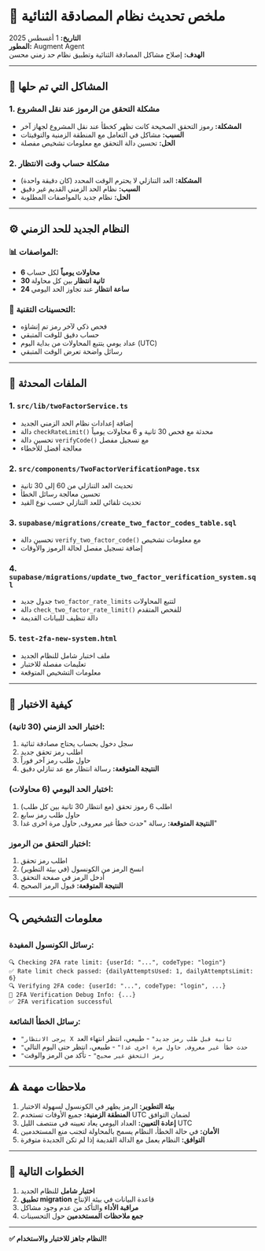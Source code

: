 # 🔐 ملخص تحديث نظام المصادقة الثنائية

**التاريخ:** 1 أغسطس 2025  
**المطور:** Augment Agent  
**الهدف:** إصلاح مشاكل المصادقة الثنائية وتطبيق نظام حد زمني محسن

---

## 🎯 المشاكل التي تم حلها

### 1. مشكلة التحقق من الرموز عند نقل المشروع
- **المشكلة:** رموز التحقق الصحيحة كانت تظهر كخطأ عند نقل المشروع لجهاز آخر
- **السبب:** مشاكل في التعامل مع المنطقة الزمنية والتوقيتات
- **الحل:** تحسين دالة التحقق مع معلومات تشخيص مفصلة

### 2. مشكلة حساب وقت الانتظار
- **المشكلة:** العد التنازلي لا يحترم الوقت المحدد (كان دقيقة واحدة)
- **السبب:** نظام الحد الزمني القديم غير دقيق
- **الحل:** نظام جديد بالمواصفات المطلوبة

---

## ⚙️ النظام الجديد للحد الزمني

### 📊 المواصفات:
- **6 محاولات يومياً** لكل حساب
- **30 ثانية انتظار** بين كل محاولة
- **24 ساعة انتظار** عند تجاوز الحد اليومي

### 🔧 التحسينات التقنية:
- فحص ذكي لآخر رمز تم إنشاؤه
- حساب دقيق للوقت المتبقي
- عداد يومي يتتبع المحاولات من بداية اليوم (UTC)
- رسائل واضحة تعرض الوقت المتبقي

---

## 📝 الملفات المحدثة

### 1. `src/lib/twoFactorService.ts`
- إضافة إعدادات نظام الحد الزمني الجديد
- دالة `checkRateLimit()` محدثة مع فحص 30 ثانية و 6 محاولات يومياً
- تحسين دالة `verifyCode()` مع تسجيل مفصل
- معالجة أفضل للأخطاء

### 2. `src/components/TwoFactorVerificationPage.tsx`
- تحديث العد التنازلي من 60 إلى 30 ثانية
- تحسين معالجة رسائل الخطأ
- تحديث تلقائي للعد التنازلي حسب نوع القيد

### 3. `supabase/migrations/create_two_factor_codes_table.sql`
- تحسين دالة `verify_two_factor_code()` مع معلومات تشخيص
- إضافة تسجيل مفصل لحالة الرموز والأوقات

### 4. `supabase/migrations/update_two_factor_verification_system.sql`
- جدول جديد `two_factor_rate_limits` لتتبع المحاولات
- دالة `check_two_factor_rate_limit()` للفحص المتقدم
- دالة تنظيف للبيانات القديمة

### 5. `test-2fa-new-system.html`
- ملف اختبار شامل للنظام الجديد
- تعليمات مفصلة للاختبار
- معلومات التشخيص المتوقعة

---

## 🧪 كيفية الاختبار

### اختبار الحد الزمني (30 ثانية):
1. سجل دخول بحساب يحتاج مصادقة ثنائية
2. اطلب رمز تحقق جديد
3. حاول طلب رمز آخر فوراً
4. **النتيجة المتوقعة:** رسالة انتظار مع عد تنازلي دقيق

### اختبار الحد اليومي (6 محاولات):
1. اطلب 6 رموز تحقق (مع انتظار 30 ثانية بين كل طلب)
2. حاول طلب رمز سابع
3. **النتيجة المتوقعة:** رسالة "حدث خطأ غير معروف, حاول مرة اخرى غدا"

### اختبار التحقق من الرموز:
1. اطلب رمز تحقق
2. انسخ الرمز من الكونسول (في بيئة التطوير)
3. أدخل الرمز في صفحة التحقق
4. **النتيجة المتوقعة:** قبول الرمز الصحيح

---

## 🔍 معلومات التشخيص

### رسائل الكونسول المفيدة:
```
🔍 Checking 2FA rate limit: {userId: "...", codeType: "login"}
✅ Rate limit check passed: {dailyAttemptsUsed: 1, dailyAttemptsLimit: 6}
🔍 Verifying 2FA code: {userId: "...", codeType: "login", ...}
🔧 2FA Verification Debug Info: {...}
✅ 2FA verification successful
```

### رسائل الخطأ الشائعة:
- `"يرجى الانتظار X ثانية قبل طلب رمز جديد"` - طبيعي، انتظر انتهاء العد
- `"حدث خطأ غير معروف, حاول مرة اخرى غدا"` - طبيعي، انتظر حتى اليوم التالي
- `"رمز التحقق غير صحيح"` - تأكد من الرمز والوقت

---

## ⚠️ ملاحظات مهمة

1. **بيئة التطوير:** الرمز يظهر في الكونسول لسهولة الاختبار
2. **المنطقة الزمنية:** جميع الأوقات تستخدم UTC لضمان التوافق
3. **إعادة التعيين:** العداد اليومي يعاد تعيينه في منتصف الليل UTC
4. **الأمان:** في حالة الخطأ، النظام يسمح بالمحاولة لتجنب منع المستخدمين
5. **التوافق:** النظام يعمل مع الدالة القديمة إذا لم تكن الجديدة متوفرة

---

## 🚀 الخطوات التالية

1. **اختبار شامل** للنظام الجديد
2. **تطبيق migration** قاعدة البيانات في بيئة الإنتاج
3. **مراقبة الأداء** والتأكد من عدم وجود مشاكل
4. **جمع ملاحظات المستخدمين** حول التحسينات

---

**✅ النظام جاهز للاختبار والاستخدام!**
